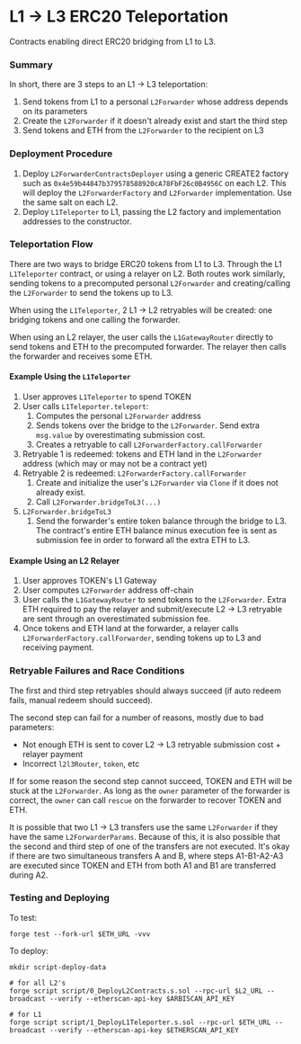 # L1 -> L3 ERC20 Teleportation

Contracts enabling direct ERC20 bridging from L1 to L3.

### Summary

In short, there are 3 steps to an L1 -> L3 teleportation:
1. Send tokens from L1 to a personal `L2Forwarder` whose address depends on its parameters
2. Create the `L2Forwarder` if it doesn't already exist and start the third step
3. Send tokens and ETH from the `L2Forwarder` to the recipient on L3

### Deployment Procedure
1. Deploy `L2ForwarderContractsDeployer` using a generic CREATE2 factory such as `0x4e59b44847b379578588920cA78FbF26c0B4956C` on each L2. This will deploy the `L2ForwarderFactory` and `L2Forwarder` implementation. Use the same salt on each L2.
2. Deploy `L1Teleporter` to L1, passing the L2 factory and implementation addresses to the constructor.

### Teleportation Flow

There are two ways to bridge ERC20 tokens from L1 to L3. Through the L1 `L1Teleporter` contract, or using a relayer on L2.
Both routes work similarly, sending tokens to a precomputed personal `L2Forwarder` and creating/calling the `L2Forwarder` to send the tokens up to L3.

When using the `L1Teleporter`, 2 L1 -> L2 retryables will be created: one bridging tokens and one calling the forwarder.

When using an L2 relayer, the user calls the `L1GatewayRouter` directly to send tokens and ETH to the precomputed forwarder. The relayer then calls the forwarder and receives some ETH.

#### Example Using the `L1Teleporter`

1. User approves `L1Teleporter` to spend TOKEN
2. User calls `L1Teleporter.teleport`:
    1. Computes the personal `L2Forwarder` address
    2. Sends tokens over the bridge to the `L2Forwarder`. Send extra `msg.value` by overestimating submission cost.
    3. Creates a retryable to call `L2ForwarderFactory.callForwarder`
3. Retryable 1 is redeemed: tokens and ETH land in the `L2Forwarder` address (which may or may not be a contract yet)
4. Retryable 2 is redeemed: `L2ForwarderFactory.callForwarder`
    1. Create and initialize the user's `L2Forwarder` via `Clone` if it does not already exist.
    2. Call `L2Forwarder.bridgeToL3(...)`
5. `L2Forwarder.bridgeToL3`
    1. Send the forwarder's entire token balance through the bridge to L3. The contract's entire ETH balance minus execution fee is sent as submission fee in order to forward all the extra ETH to L3.

#### Example Using an L2 Relayer

1. User approves TOKEN's L1 Gateway
2. User computes `L2Forwarder` address off-chain
3. User calls the `L1GatewayRouter` to send tokens to the `L2Forwarder`. Extra ETH required to pay the relayer and submit/execute L2 -> L3 retryable are sent through an overestimated submission fee.
4. Once tokens and ETH land at the forwarder, a relayer calls `L2ForwarderFactory.callForwarder`, sending tokens up to L3 and receiving payment.

### Retryable Failures and Race Conditions

The first and third step retryables should always succeed (if auto redeem fails, manual redeem should succeed).

The second step can fail for a number of reasons, mostly due to bad parameters:
* Not enough ETH is sent to cover L2 -> L3 retryable submission cost + relayer payment
* Incorrect `l2l3Router`, `token`, etc

If for some reason the second step cannot succeed, TOKEN and ETH will be stuck at the `L2Forwarder`. As long as the `owner` parameter of the forwarder is correct, the `owner` can call `rescue` on the forwarder to recover TOKEN and ETH.

It is possible that two L1 -> L3 transfers use the same `L2Forwarder` if they have the same `L2ForwarderParams`. Because of this, it is also possible that the second and third step of one of the transfers are not executed. It's okay if there are two simultaneous transfers A and B, where steps A1-B1-A2-A3 are executed since TOKEN and ETH from both A1 and B1 are transferred during A2.

### Testing and Deploying

To test: 
```
forge test --fork-url $ETH_URL -vvv
```

To deploy:
```
mkdir script-deploy-data

# for all L2's
forge script script/0_DeployL2Contracts.s.sol --rpc-url $L2_URL --broadcast --verify --etherscan-api-key $ARBISCAN_API_KEY

# for L1
forge script script/1_DeployL1Teleporter.s.sol --rpc-url $ETH_URL --broadcast --verify --etherscan-api-key $ETHERSCAN_API_KEY
```
